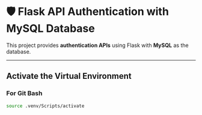 # 🛡️ Flask API Authentication with MySQL Database

This project provides **authentication APIs** using Flask with **MySQL** as the database.

---

##  Activate the Virtual Environment

### **For Git Bash**
```bash
source .venv/Scripts/activate
